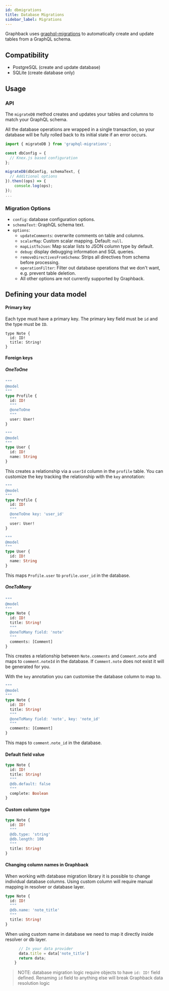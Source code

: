 ```yaml
---
id: dbmigrations
title: Database Migrations
sidebar_label: Migrations
---
```


Graphback uses [graphql-migrations](https://www.npmjs.com/package/graphql-migrations) to automatically create and update tables from a GraphQL schema.

## Compatibility

- PostgreSQL (create and update database)
- SQLite (create database only)

## Usage

### API

The `migrateDB` method creates and updates your tables and columns to match your GraphQL schema.

All the database operations are wrapped in a single transaction, so your database will be fully rolled back to its initial state if an error occurs.

```ts
import { migrateDB } from 'graphql-migrations';

const dbConfig = {
  // Knex.js based configuration
};

migrateDB(dbConfig, schemaText, {
  // Additional options
}).then((ops) => {
    console.log(ops);
});
...
```

### Migration Options

- `config`: database configuration options.
- `schemaText`: GraphQL schema text.
- `options`:
  - `updateComments`: overwrite comments on table and columns.
  - `scalarMap`: Custom scalar mapping. Default: `null`.
  - `mapListToJson`: Map scalar lists to JSON column type by default.
  - `debug`: display debugging information and SQL queries.
  - `removeDirectivesFromSchema`: Strips all directives from schema before processing.
  - `operationFilter`: Filter out database operations that we don't want, e.g. prevent table deletion.
  - All other options are not currently supported by Graphback.

## Defining your data model

#### Primary key

Each type must have a primary key. The primary key field must be `id` and the type must be `ID`.

```gql
type Note {
  id: ID!
  title: String!
}
```

#### Foreign keys

##### OneToOne

```graphql
"""
@model
"""
type Profile {
  id: ID!
  """
  @oneToOne
  """
  user: User!
}

"""
@model
"""
type User {
  id: ID!
  name: String
}
```

This creates a relationship via a `userId` column in the `profile` table. You can customize the key tracking the relationship with the `key` annotation:

```graphql
"""
@model
"""
type Profile {
  id: ID!
  """
  @oneToOne key: 'user_id'
  """
  user: User!
}

"""
@model
"""
type User {
  id: ID!
  name: String
}
```

This maps `Profile.user` to `profile.user_id` in the database.

##### OneToMany

```graphql
"""
@model
"""
type Note {
  id: ID!
  title: String!
  """
  @oneToMany field: 'note'
  """
  comments: [Comment]
}
```

This creates a relationship between `Note.comments` and `Comment.note` and maps to `comment.noteId` in the database. If `Comment.note` does not exist it will be generated for you.

With the `key` annotation you can customise the database column to map to.

```graphql
"""
@model
"""
type Note {
  id: ID!
  title: String!
  """
  @oneToMany field: 'note', key: 'note_id'
  """
  comments: [Comment]
}
```

This maps to `comment.note_id` in the database.

#### Default field value

```graphql
type Note {
  id: ID!
  title: String!
  """
  @db.default: false
  """
  complete: Boolean
}
```

#### Custom column type

```graphql
type Note {
  id: ID!
  """
  @db.type: 'string'
  @db.length: 100
  """
  title: String!
}
```

#### Changing column names in Graphback

When working with database migration library it is possible to change individual database columns.
Using custom column will require manual mapping in resolver or database layer. 

```graphql
type Note {
  id: ID!
  """
  @db.name: 'note_title'
  """
  title: String!
}
```

When using custom name in database we need to map it directly inside resolver or db layer.

```ts
      // In your data provider
      data.title = data['note_title']
      return data;
    }
```

> NOTE: database migration logic require objects to have `id: ID!` field defined. 
Renaming `id` field to anything else will break Graphback data resolution logic